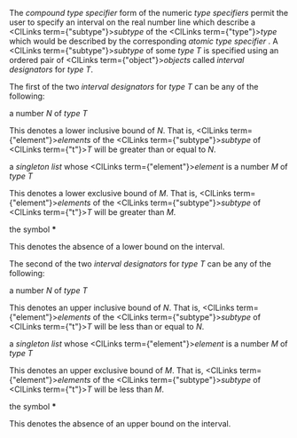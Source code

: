  



The *compound type specifier* form of the numeric *type specifiers* permit the user to specify an interval on the real number line which describe a <ClLinks  term={"subtype"}><i>subtype</i></ClLinks> of the <ClLinks  term={"type"}><i>type</i></ClLinks> which would be described by the corresponding *atomic type specifier* . A <ClLinks  term={"subtype"}><i>subtype</i></ClLinks> of some *type T* is specified using an ordered pair of <ClLinks  term={"object"}><i>objects</i></ClLinks> called *interval designators* for *type T*. 







 



 



The first of the two *interval designators* for *type T* can be any of the following: 



a number *N* of *type T* 



This denotes a lower inclusive bound of *N*. That is, <ClLinks  term={"element"}><i>elements</i></ClLinks> of the <ClLinks  term={"subtype"}><i>subtype</i></ClLinks> of <ClLinks  term={"t"}><i>T</i></ClLinks> will be greater than or equal to *N*. 



a *singleton list* whose <ClLinks  term={"element"}><i>element</i></ClLinks> is a number *M* of *type T* 



This denotes a lower exclusive bound of *M*. That is, <ClLinks  term={"element"}><i>elements</i></ClLinks> of the <ClLinks  term={"subtype"}><i>subtype</i></ClLinks> of <ClLinks  term={"t"}><i>T</i></ClLinks> will be greater than *M*. 



the symbol **\*** 



This denotes the absence of a lower bound on the interval. 



The second of the two *interval designators* for *type T* can be any of the following: 



a number *N* of *type T* 



This denotes an upper inclusive bound of *N*. That is, <ClLinks  term={"element"}><i>elements</i></ClLinks> of the <ClLinks  term={"subtype"}><i>subtype</i></ClLinks> of <ClLinks  term={"t"}><i>T</i></ClLinks> will be less than or equal to *N*. 



a *singleton list* whose <ClLinks  term={"element"}><i>element</i></ClLinks> is a number *M* of *type T* 



This denotes an upper exclusive bound of *M*. That is, <ClLinks  term={"element"}><i>elements</i></ClLinks> of the <ClLinks  term={"subtype"}><i>subtype</i></ClLinks> of <ClLinks  term={"t"}><i>T</i></ClLinks> will be less than *M*. 



the symbol **\*** 



This denotes the absence of an upper bound on the interval. 




